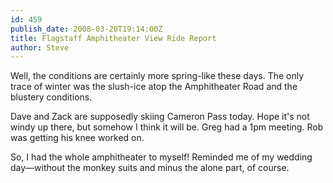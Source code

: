 ```yaml
---
id: 459
publish_date: 2008-03-20T19:14:00Z
title: Flagstaff Amphitheater View Ride Report
author: Steve
---
```

Well, the conditions are certainly more spring-like these days. The only trace of winter was the slush-ice atop the Amphitheater Road and the blustery conditions.

Dave and Zack are supposedly skiing Cameron Pass today. Hope it's not windy up there, but somehow I think it will be. Greg had a 1pm meeting. Rob was getting his knee worked on.

So, I had the whole amphitheater to myself! Reminded me of my wedding day—without the monkey suits and minus the alone part, of course.